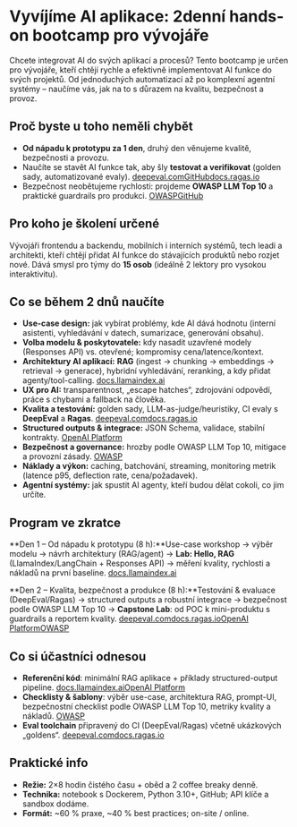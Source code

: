 # **Vyvíjíme AI aplikace: 2denní hands-on bootcamp pro vývojáře**

Chcete integrovat AI do svých aplikací a procesů? Tento bootcamp je určen pro vývojáře, kteří chtějí rychle a efektivně implementovat AI funkce do svých projektů. Od jednoduchých automatizací až po komplexní agentní systémy – naučíme vás, jak na to s důrazem na kvalitu, bezpečnost a provoz.

## **Proč byste u toho neměli chybět**

-   **Od nápadu k prototypu za 1 den**, druhý den věnujeme kvalitě, bezpečnosti a provozu.
-   Naučíte se stavět AI funkce tak, aby šly **testovat a verifikovat** (golden sady, automatizované evaly). [deepeval.com](https://deepeval.com/docs/evaluation-introduction?utm_source=chatgpt.com)[GitHub](https://github.com/confident-ai/deepeval?utm_source=chatgpt.com)[docs.ragas.io](https://docs.ragas.io/en/latest/?utm_source=chatgpt.com)
-   Bezpečnost neobětujeme rychlosti: projdeme **OWASP LLM Top 10** a praktické guardrails pro produkci. [OWASP](https://owasp.org/www-project-top-10-for-large-language-model-applications/?utm_source=chatgpt.com)[GitHub](https://github.com/OWASP/www-project-top-10-for-large-language-model-applications/?utm_source=chatgpt.com)

## **Pro koho je školení určené**

Vývojáři frontendu a backendu, mobilních i interních systémů, tech leadi a architekti, kteří chtějí přidat AI funkce do stávajících produktů nebo rozjet nové. Dává smysl pro týmy do **15 osob** (ideálně 2 lektory pro vysokou interaktivitu).

## **Co se během 2 dnů naučíte**

-   **Use-case design:** jak vybírat problémy, kde AI dává hodnotu (interní asistenti, vyhledávání v datech, sumarizace, generování obsahu).
-   **Volba modelu & poskytovatele:** kdy nasadit uzavřené modely (Responses API) vs. otevřené; kompromisy cena/latence/kontext.
-   **Architektury AI aplikací:** **RAG** (ingest → chunking → embeddings → retrieval → generace), hybridní vyhledávání, reranking, a kdy přidat agenty/tool-calling. [docs.llamaindex.ai](https://docs.llamaindex.ai/en/stable/optimizing/production_rag/?utm_source=chatgpt.com)
-   **UX pro AI:** transparentnost, „escape hatches“, zdrojování odpovědí, práce s chybami a fallback na člověka.
-   **Kvalita a testování:** golden sady, LLM-as-judge/heuristiky, CI evaly s **DeepEval** a **Ragas**. [deepeval.com](https://deepeval.com/docs/evaluation-introduction?utm_source=chatgpt.com)[docs.ragas.io](https://docs.ragas.io/en/latest/?utm_source=chatgpt.com)
-   **Structured outputs & integrace:** JSON Schema, validace, stabilní kontrakty. [OpenAI Platform](https://platform.openai.com/docs/guides/structured-outputs?utm_source=chatgpt.com)
-   **Bezpečnost a governance:** hrozby podle OWASP LLM Top 10, mitigace a provozní zásady. [OWASP](https://owasp.org/www-project-top-10-for-large-language-model-applications/?utm_source=chatgpt.com)
-   **Náklady a výkon:** caching, batchování, streaming, monitoring metrik (latence p95, deflection rate, cena/požadavek).
-   **Agentní systémy:** jak spustit AI agenty, kteří budou dělat cokoli, co jim určíte.

## **Program ve zkratce**

**Den 1 – Od nápadu k prototypu (8 h):**Use-case workshop → výběr modelu → návrh architektury (RAG/agent) → **Lab: Hello, RAG** (LlamaIndex/LangChain + Responses API) → měření kvality, rychlosti a nákladů na první baseline. [docs.llamaindex.ai](https://docs.llamaindex.ai/en/stable/optimizing/production_rag/?utm_source=chatgpt.com)

**Den 2 – Kvalita, bezpečnost a produkce (8 h):**Testování & evaluace (DeepEval/Ragas) → structured outputs a robustní integrace → bezpečnost podle OWASP LLM Top 10 → **Capstone Lab**: od POC k mini-produktu s guardrails a reportem kvality. [deepeval.com](https://deepeval.com/docs/evaluation-introduction?utm_source=chatgpt.com)[docs.ragas.io](https://docs.ragas.io/en/latest/?utm_source=chatgpt.com)[OpenAI Platform](https://platform.openai.com/docs/guides/structured-outputs?utm_source=chatgpt.com)[OWASP](https://owasp.org/www-project-top-10-for-large-language-model-applications/?utm_source=chatgpt.com)

## **Co si účastníci odnesou**

-   **Referenční kód**: minimální RAG aplikace + příklady structured-output pipeline. [docs.llamaindex.ai](https://docs.llamaindex.ai/en/stable/optimizing/production_rag/?utm_source=chatgpt.com)[OpenAI Platform](https://platform.openai.com/docs/guides/structured-outputs?utm_source=chatgpt.com)
-   **Checklisty & šablony**: výběr use-case, architektura RAG, prompt-UI, bezpečnostní checklist podle OWASP LLM Top 10, metriky kvality a nákladů. [OWASP](https://owasp.org/www-project-top-10-for-large-language-model-applications/?utm_source=chatgpt.com)
-   **Eval toolchain** připravený do CI (DeepEval/Ragas) včetně ukázkových „goldens“. [deepeval.com](https://deepeval.com/docs/evaluation-introduction?utm_source=chatgpt.com)[docs.ragas.io](https://docs.ragas.io/en/latest/?utm_source=chatgpt.com)

## **Praktické info**

-   **Režie:** 2×8 hodin čistého času + oběd a 2 coffee breaky denně.
-   **Technika:** notebook s Dockerem, Python 3.10+, GitHub; API klíče a sandbox dodáme.
-   **Formát:** ~60 % praxe, ~40 % best practices; on-site / online.
